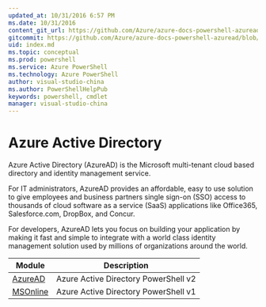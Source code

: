 ```yaml
---
updated_at: 10/31/2016 6:57 PM
ms.date: 10/31/2016
content_git_url: https://github.com/Azure/azure-docs-powershell-azuread/blob/master/Azure%20AD%20Cmdlets/index.md
gitcommit: https://github.com/Azure/azure-docs-powershell-azuread/blob/40dbc50e98800f04fb3ccacf724ec4cfa7dc98d2/Azure%20AD%20Cmdlets/index.md
uid: index.md
ms.topic: conceptual
ms.prod: powershell
ms.service: Azure PowerShell
ms.technology: Azure PowerShell
author: visual-studio-china
ms.author: PowerShellHelpPub
keywords: powershell, cmdlet
manager: visual-studio-china
---
```

# Azure Active Directory

Azure Active Directory (AzureAD) is the Microsoft multi-tenant cloud based directory and identity management service.

For IT administrators, AzureAD provides an affordable, easy to use solution to give employees and business partners single sign-on (SSO) access to thousands of cloud software as a service (SaaS) applications like Office365, Salesforce.com, DropBox, and Concur. 

For developers, AzureAD lets you focus on building your application by making it fast and simple to integrate with a world class identity management solution used by millions of organizations around the world.

Module | Description
------ | -----------
[AzureAD](./AzureAD/v2/AzureActiveDirectory.md) | Azure Active Directory PowerShell v2
[MSOnline](./MSOnline/v1/AzureActiveDirectory.md)| Azure Active Directory PowerShell v1
